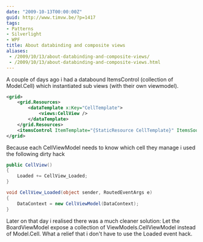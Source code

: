 ```yaml
---
date: "2009-10-13T00:00:00Z"
guid: http://www.timvw.be/?p=1417
tags:
- Patterns
- Silverlight
- WPF
title: About databinding and composite views
aliases:
 - /2009/10/13/about-databinding-and-composite-views/
 - /2009/10/13/about-databinding-and-composite-views.html
---
```

A couple of days ago i had a databound ItemsControl (collection of Model.Cell) which instantiated sub views (with their own viewmodel).

```xml 
<grid>
	<grid.Resources>
		<dataTemplate x:Key="CellTemplate">
			<views:CellView />
		</dataTemplate>
	</grid.Resources>
	<itemsControl ItemTemplate="{StaticResource CellTemplate}" ItemsSource="{Binding Cells}" />
</grid>
```

Because each CellViewModel needs to know which cell they manage i used the following dirty hack

```csharp
public CellView()
{
	Loaded += CellView_Loaded;
}

void CellView_Loaded(object sender, RoutedEventArgs e)
{
	DataContext = new CellViewModel(DataContext);
}
```

Later on that day i realised there was a much cleaner solution: Let the BoardViewModel expose a collection of ViewModels.CellViewModel instead of Model.Cell. What a relief that i don't have to use the Loaded event hack.
